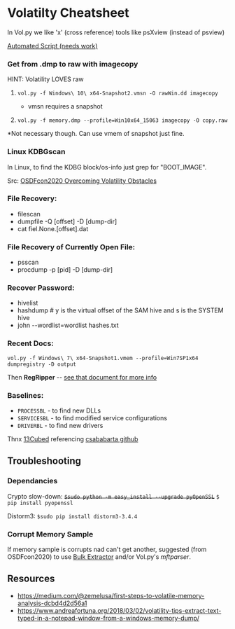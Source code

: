 # Volatilty Cheatsheet

In Vol.py we like 'x' (cross reference) tools like psXview (instead of psview)

[Automated Script (needs work)](automate_vol.sh)



### Get from .dmp to raw with imagecopy

HINT: Volatility LOVES raw

1. `vol.py -f Windows\ 10\ x64-Snapshot2.vmsn -O rawWin.dd imagecopy`
    - vmsn requires a snapshot

2. `vol.py -f memory.dmp --profile=Win10x64_15063 imagecopy -O copy.raw`

*Not necessary though. Can use vmem of snapshot just fine.

### Linux KDBGscan

In Linux, to find the KDBG block/os-info just grep for "BOOT_IMAGE".

Src: [OSDFcon2020 Overcoming Volatility Obstacles](https://www.osdfcon.org/events_2020/memory-forensics/)

### File Recovery:

- filescan
- dumpfile -Q [offset] -D [dump-dir]
- cat fiel.None.[offset].dat

### File Recovery of Currently Open File:

- psscan
- procdump -p [pid] -D [dump-dir]

### Recover Password:

- hivelist
- hashdump # y is the virtual offset of the SAM hive and s is the SYSTEM hive
- john --wordlist=wordlist hashes.txt 

### Recent Docs:

`vol.py -f Windows\ 7\ x64-Snapshot1.vmem --profile=Win7SP1x64 dumpregistry -D output`

Then **RegRipper** -- [see that document for more info](../regripper/regripper.md)

### Baselines:

- `PROCESSBL` - to find new DLLs
- `SERVICESBL` - to find modified service configurations
- `DRIVERBL` - to find new drivers

Thnx [13Cubed](https://www.youtube.com/watch?v=1thWaC6uvI4) referencing [csababarta github](https://github.com/csababarta/volatility_plugins)



## Troubleshooting

### Dependancies 

Crypto slow-down: ~~`$sudo python -m easy_install --upgrade pyOpenSSL`~~ `$ pip install pyopenssl`

Distorm3: `$sudo pip install distorm3-3.4.4`

### Corrupt Memory Sample

If memory sample is corrupts nad can't get another, suggested (from OSDFcon2020) to use [Bulk Extractor](https://www.github.com/simsong/bulk_extractor) and/or Vol.py's *mftparser*.

## Resources

- <https://medium.com/@zemelusa/first-steps-to-volatile-memory-analysis-dcbd4d2d56a1>
- <https://www.andreafortuna.org/2018/03/02/volatility-tips-extract-text-typed-in-a-notepad-window-from-a-windows-memory-dump/>
